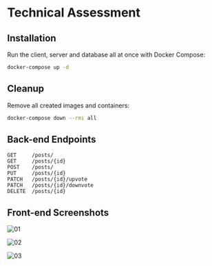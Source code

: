 # Technical Assessment 

## Installation

Run the client, server and database all at once with Docker Compose:

```sh
docker-compose up -d
```

## Cleanup

Remove all created images and containers:

```sh
docker-compose down --rmi all
```

## Back-end Endpoints

```
GET     /posts/
GET     /posts/{id}
POST    /posts/
PUT     /posts/{id}
PATCH   /posts/{id}/upvote
PATCH   /posts/{id}/downvote
DELETE  /posts/{id}
```

## Front-end Screenshots

![01](https://user-images.githubusercontent.com/50141415/217535844-704d0b58-f258-4172-83ec-d00b819ae908.png)

![02](https://user-images.githubusercontent.com/50141415/217536046-6169f97e-c82c-4dd5-b34a-8391f893dc8a.png)

![03](https://user-images.githubusercontent.com/50141415/217536636-a5bf0d3a-7f47-4c72-9012-9581f86258d7.png)

